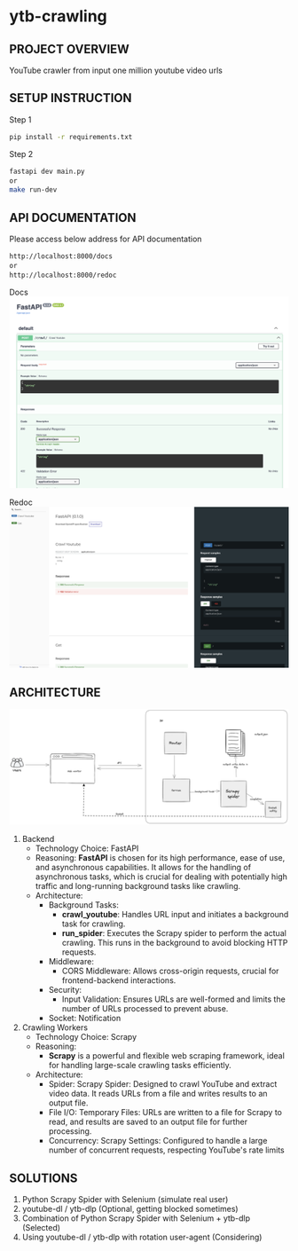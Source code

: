 # ytb-crawling

## PROJECT OVERVIEW
YouTube crawler from input one million youtube video urls

## SETUP INSTRUCTION
Step 1
```bash
pip install -r requirements.txt
```
Step 2
```bash
fastapi dev main.py
or
make run-dev
```

## API DOCUMENTATION
Please access below address for API documentation
```bash
http://localhost:8000/docs
or
http://localhost:8000/redoc
```
Docs
![API documentation](./resources/api_documentation_doc.png)

Redoc
![Redoc](./resources/api_documentation_redoc.png)

## ARCHITECTURE
![architecture](architecture.png)

1. Backend
    - Technology Choice: FastAPI
    - Reasoning: 
        **FastAPI** is chosen for its high performance, ease of use, and asynchronous capabilities. It allows for the handling of asynchronous tasks, which is crucial for dealing with potentially high traffic and long-running background tasks like crawling.
    - Architecture:
        - Background Tasks:
            - **crawl_youtube**: Handles URL input and initiates a background task for crawling.
            - **run_spider**: Executes the Scrapy spider to perform the actual crawling. This runs in the background to avoid blocking HTTP requests.
        - Middleware:
            - CORS Middleware: Allows cross-origin requests, crucial for frontend-backend interactions.
        - Security:
            - Input Validation: Ensures URLs are well-formed and limits the number of URLs processed to prevent abuse.
        - Socket:
            Notification
2. Crawling Workers
    - Technology Choice: Scrapy
    - Reasoning: 
        - **Scrapy** is a powerful and flexible web scraping framework, ideal for handling large-scale crawling tasks efficiently.
    - Architecture:
        - Spider:
            Scrapy Spider: Designed to crawl YouTube and extract video data. It reads URLs from a file and writes results to an output file.
        - File I/O:
            Temporary Files: URLs are written to a file for Scrapy to read, and results are saved to an output file for further processing.
        - Concurrency:
            Scrapy Settings: Configured to handle a large number of concurrent requests, respecting YouTube's rate limits

## SOLUTIONS
1. Python Scrapy Spider with Selenium (simulate real user)
2. youtube-dl / ytb-dlp (Optional, getting blocked sometimes)
3. Combination of Python Scrapy Spider with Selenium + ytb-dlp (Selected)
4. Using youtube-dl / ytb-dlp with rotation user-agent (Considering)